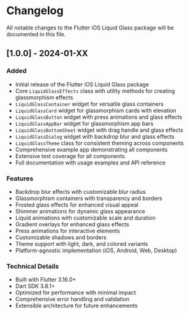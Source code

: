 # Changelog

All notable changes to the Flutter iOS Liquid Glass package will be documented in this file.

## [1.0.0] - 2024-01-XX

### Added

- Initial release of the Flutter iOS Liquid Glass package
- Core `LiquidGlassEffects` class with utility methods for creating glassmorphism effects
- `LiquidGlassContainer` widget for versatile glass containers
- `LiquidGlassCard` widget for glassmorphism cards with elevation
- `LiquidGlassButton` widget with press animations and glass effects
- `LiquidGlassAppBar` widget for glassmorphism app bars
- `LiquidGlassBottomSheet` widget with drag handle and glass effects
- `LiquidGlassDialog` widget with backdrop blur and glass effects
- `LiquidGlassTheme` class for consistent theming across components
- Comprehensive example app demonstrating all components
- Extensive test coverage for all components
- Full documentation with usage examples and API reference

### Features

- Backdrop blur effects with customizable blur radius
- Glassmorphism containers with transparency and borders
- Frosted glass effects for enhanced visual appeal
- Shimmer animations for dynamic glass appearance
- Liquid animations with customizable scale and duration
- Gradient overlays for enhanced glass effects
- Press animations for interactive elements
- Customizable shadows and borders
- Theme support with light, dark, and colored variants
- Platform-agnostic implementation (iOS, Android, Web, Desktop)

### Technical Details

- Built with Flutter 3.16.0+
- Dart SDK 3.8.1+
- Optimized for performance with minimal impact
- Comprehensive error handling and validation
- Extensible architecture for future enhancements
